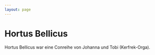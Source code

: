 ```yaml
---
layout: page
---
```


Hortus Bellicus
===============

Hortus Bellicus war eine Conreihe von Johanna und Tobi (Kerfrek-Orga).